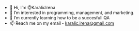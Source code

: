 - 👋 Hi, I’m @KaralicIrena
- 👀 I’m interested in programming, management, and marketing. 
- 🌱 I’m currently learning how to be a succesfull QA
- 📫 Reach me on my email - karalic.irena@gmail.com

<!---
kivi-the-bird/kivi-the-bird is a ✨ special ✨ repository because its `README.md` (this file) appears on your GitHub profile.
You can click the Preview link to take a look at your changes.
--->
